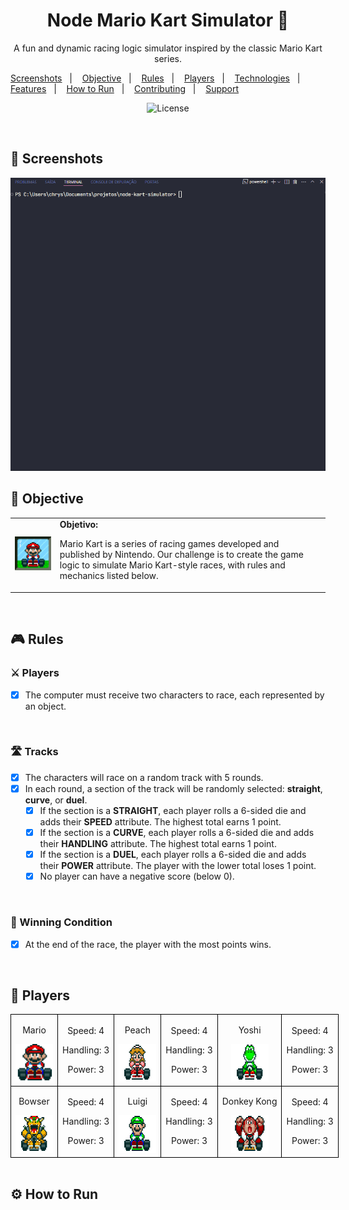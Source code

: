 <h1 align="center">Node Mario Kart Simulator 🏁</h1>

<p align="center"> A fun and dynamic racing logic simulator inspired by the classic Mario Kart series.</p>

<p align="center">

<a href="#-screenshots">Screenshots</a>&nbsp;&nbsp;&nbsp;|&nbsp;&nbsp;&nbsp;
<a href="#-objective">Objective</a>&nbsp;&nbsp;&nbsp;|&nbsp;&nbsp;&nbsp;
<a href="#-rules">Rules</a>&nbsp;&nbsp;&nbsp;|&nbsp;&nbsp;&nbsp;
<a href="#-players">Players</a>&nbsp;&nbsp;&nbsp;|&nbsp;&nbsp;&nbsp;
<a href="#-technologies">Technologies</a>&nbsp;&nbsp;&nbsp;|&nbsp;&nbsp;&nbsp;
<a href="#-features">Features</a>&nbsp;&nbsp;&nbsp;|&nbsp;&nbsp;&nbsp;
<a href="#-how-to-run">How to Run</a>&nbsp;&nbsp;&nbsp;|&nbsp;&nbsp;&nbsp;
<a href="#-contributing">Contributing</a>&nbsp;&nbsp;&nbsp;|&nbsp;&nbsp;&nbsp;
<a href="#support">Support</a>

</p>

<p align="center">
  <img alt="License" src="https://img.shields.io/static/v1?label=license&message=MIT&color=c920c9&labelColor=000000">
</p>

<br>

## 📸 Screenshots

<img src=".github/gif-do-projeto.gif" alt="gif do projeto">

<br>

## 🧭 Objective

  <table>
        <tr>
            <td>
                <img src="./docs/header.gif" alt="Mario Kart" width="200">
            </td>
            <td>
                <b>Objetivo:</b>
                <p>Mario Kart is a series of racing games developed and published by Nintendo. Our challenge is to create the game logic to simulate Mario Kart-style races, with rules and mechanics listed below.</p>
            </td>
        </tr>
    </table>

<br>

## 🎮 Rules

### ⚔️ Players

- [x] The computer must receive two characters to race, each represented by an object.

<br>

### 🛣️ Tracks

- [x] The characters will race on a random track with 5 rounds.
- [x] In each round, a section of the track will be randomly selected: **straight**, **curve**, or **duel**.
  - [x] If the section is a **STRAIGHT**, each player rolls a 6-sided die and adds their **SPEED** attribute. The highest total earns 1 point.
  - [x] If the section is a **CURVE**, each player rolls a 6-sided die and adds their **HANDLING** attribute. The highest total earns 1 point.
  - [x] If the section is a **DUEL**, each player rolls a 6-sided die and adds their **POWER** attribute. The player with the lower total loses 1 point.
  - [x] No player can have a negative score (below 0).

<br>

### 🏁 Winning Condition

- [x] At the end of the race, the player with the most points wins.

<br>

## 👥 Players

<table style="border-collapse: collapse; width: 800px; margin: 0 auto;">
        <tr>
            <td style="border: 1px solid black; text-align: center;">
                <p>Mario</p>
                <img src="./docs/mario.gif" alt="Mario Kart" width="60" height="60">
            </td>
            <td style="border: 1px solid black; text-align: center;">
                <p>Speed: 4</p>
                <p>Handling: 3</p>
                <p>Power: 3</p>
            </td>
             <td style="border: 1px solid black; text-align: center;">
                <p>Peach</p>
                <img src="./docs/peach.gif" alt="Mario Kart" width="60" height="60">
            </td>
            <td style="border: 1px solid black; text-align: center;">
               <p>Speed: 4</p>
                <p>Handling: 3</p>
                <p>Power: 3</p>
            </td>
              <td style="border: 1px solid black; text-align: center;">
                <p>Yoshi</p>
                <img src="./docs/yoshi.gif" alt="Mario Kart" width="60" height="60">
            </td>
            <td style="border: 1px solid black; text-align: center;">
                <p>Speed: 4</p>
                <p>Handling: 3</p>
                <p>Power: 3</p>
            </td>
        </tr>
        <tr>
            <td style="border: 1px solid black; text-align: center;">
                <p>Bowser</p>
                <img src="./docs/bowser.gif" alt="Mario Kart" width="60" height="60">
            </td>
            <td style="border: 1px solid black; text-align: center;">
                <p>Speed: 4</p>
                <p>Handling: 3</p>
                <p>Power: 3</p>
            </td>
            <td style="border: 1px solid black; text-align: center;">
                <p>Luigi</p>
                <img src="./docs/luigi.gif" alt="Mario Kart" width="60" height="60">
            </td>
            <td style="border: 1px solid black; text-align: center;">
                <p>Speed: 4</p>
                <p>Handling: 3</p>
                <p>Power: 3</p>
            </td>
            <td style="border: 1px solid black; text-align: center;">
                <p>Donkey Kong</p>
                <img src="./docs/dk.gif" alt="Mario Kart" width="60" height="60">
            </td>
            <td style="border: 1px solid black; text-align: center;">
                <p>Speed: 4</p>
                <p>Handling: 3</p>
                <p>Power: 3</p>
            </td>
        </tr>
    </table>

<br>

## ⚙ How to Run
